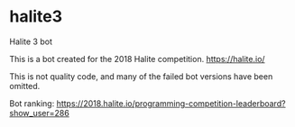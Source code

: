 # halite3
Halite 3 bot

This is a bot created for the 2018 Halite competition.  https://halite.io/

This is not quality code, and many of the failed bot versions have been omitted.

Bot ranking: https://2018.halite.io/programming-competition-leaderboard?show_user=286
